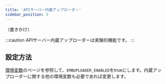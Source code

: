 ```yaml
---
title: 'APIサーバー内蔵アップローダー'
sidebar_position: 3
---
```


（書きかけ）

:::caution
APIサーバー内蔵アップローダーは実験的機能です。
:::

## 設定方法

[環境変数](/docs/server/details/api-server/vars)のページを参照して、`EMBUPLOADER_ENABLED`をtrueにします。内蔵アップローダーに関する他の環境変数も必要であれば変更します。
